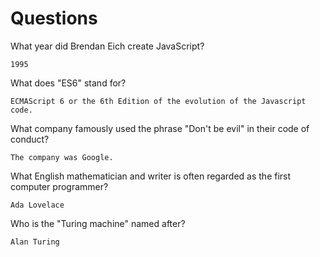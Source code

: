 # Questions

What year did Brendan Eich create JavaScript?

```
1995
```

What does "ES6" stand for?

```
ECMAScript 6 or the 6th Edition of the evolution of the Javascript code.

```

What company famously used the phrase "Don't be evil" in their code of conduct?

```
The company was Google.
```

What English mathematician and writer is often regarded as the first computer programmer?

```
Ada Lovelace 
```

Who is the "Turing machine" named after?

```
Alan Turing
```

